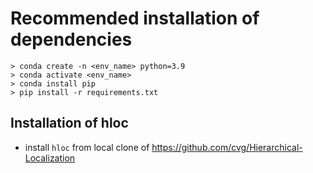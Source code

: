 
# Recommended installation of dependencies

```
> conda create -n <env_name> python=3.9 
> conda activate <env_name>
> conda install pip
> pip install -r requirements.txt
```

## Installation of hloc
 
* install `hloc` from local clone of https://github.com/cvg/Hierarchical-Localization


